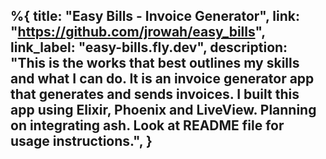 %{
  title: "Easy Bills - Invoice Generator",
  link: "https://github.com/jrowah/easy_bills",
  link_label: "easy-bills.fly.dev",
  description:
          "This is the works that best outlines my skills and what I can do. It is an invoice generator app that generates and sends invoices. I built this app using Elixir, Phoenix and LiveView. Planning on integrating ash. Look at README file for usage instructions.",
}
---
